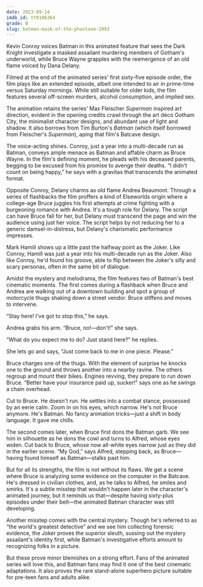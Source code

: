 ```yaml
---
date: 2023-09-14
imdb_id: tt0106364
grade: B
slug: batman-mask-of-the-phantasm-1993
---
```


Kevin Conroy voices Batman in this animated feature that sees the Dark Knight investigate a masked assailant murdering members of Gotham's underworld, while Bruce Wayne grapples with the reemergence of an old flame voiced by Dana Delany.

<!-- end -->

Filmed at the end of the animated series' first sixty-five episode order, the film plays like an extended episode, albeit one intended to air in prime-time versus Saturday mornings. While still suitable for older kids, the film features several off-screen murders, alcohol consumption, and implied sex.

The animation retains the series' Max Fleischer _Superman_ inspired art direction, evident in the opening credits crawl through the art déco Gotham City, the minimalist character designs, and abundant use of light and shadow. It also borrows from Tim Burton's <span data-imdb-id="tt0096895">_Batman_</span> (which itself borrowed from Fleischer's _Superman_), aping that film's Batcave design.

The voice-acting shines. Conroy, just a year into a multi-decade run as Batman, conveys ample menace as Batman and affable charm as Bruce Wayne. In the film's defining moment, he pleads with his deceased parents, begging to be excused from his promise to avenge their deaths. “I didn't count on being happy,” he says with a gravitas that transcends the animated format.

Opposite Conroy, Delany charms as old flame Andrea Beaumont. Through a series of flashbacks the film proffers a kind of Elseworlds origin where a college-age Bruce juggles his first attempts at crime fighting with a burgeoning romance with Andrea. It's a tough role for Delany. The script can have Bruce fall for her, but Delany must transcend the page and win the audience using just her voice. The script helps by not reducing her to a generic damsel-in-distress, but Delany's charismatic performance impresses.

Mark Hamill shows up a little past the halfway point as the Joker. Like Conroy, Hamill was just a year into his multi-decade run as the Joker. Also like Conroy, he'd found his groove, able to flip between the Joker's silly and scary personas, often in the same bit of dialogue.

Amidst the mystery and melodrama, the film features two of Batman's best cinematic moments. The first comes during a flashback when Bruce and Andrea are walking out of a downtown building and spot a group of motorcycle thugs shaking down a street vendor. Bruce stiffens and moves to intervene.

“Stay here! I've got to stop this,” he says.

Andrea grabs his arm. “Bruce, no!—don't!” she says.

“What do you expect me to do? Just stand here?” he replies.

She lets go and says, “Just come back to me in one piece. Please.”

Bruce charges one of the thugs. With the element of surprise he knocks one to the ground and throws another into a nearby ravine. The others regroup and mount their bikes. Engines revving, they prepare to run down Bruce. “Better have your insurance paid up, sucker!” says one as he swings a chain overhead.

Cut to Bruce. He doesn't run. He settles into a combat stance, possessed by an eerie calm. Zoom in on his eyes, which narrow. He's not Bruce anymore. He's Batman. No fancy animation tricks—just a shift in body language. It gave me chills.

The second comes later, when Bruce first dons the Batman garb. We see him in silhouette as he dons the cowl and turns to Alfred, whose eyes widen. Cut back to Bruce, whose now all-white eyes narrow just as they did in the earlier scene. “My God,” says Alfred, stepping back, as Bruce—having found himself as Batman—stalks past him.

But for all its strengths, the film is not without its flaws. We get a scene where Bruce is analyzing some evidence on the computer in the Batcave. He's dressed in civilian clothes, and, as he talks to Alfred, he smiles and smirks. It's a subtle misstep that wouldn't happen later in the character's animated journey, but it reminds us that—despite having sixty-plus episodes under their belt—the animated Batman character was still developing.

Another misstep comes with the central mystery. Though he's referred to as “the world's greatest detective” and we see him collecting forensic evidence, the Joker proves the superior sleuth, sussing out the mystery assailant's identity first, while Batman's investigative efforts amount to recognizing folks in a picture.

But these prove minor blemishes on a strong effort. Fans of the animated series will love this, and Batman fans may find it one of the best cinematic adaptations. It also proves the rare stand-alone superhero picture suitable for pre-teen fans and adults alike.
